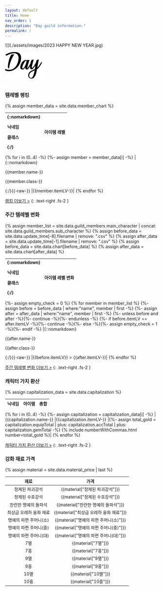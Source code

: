```yaml
---
layout: default
title: Home
nav_order: 1
description: "Day guild information."
permalink: /
---
```


<div class="index-wrapper" markdown="1">
![](./assets/images/2023 HAPPY NEW YEAR.jpg)


![](./assets/images/Day_logo.png)
</div>

<div markdown="1" style="overflow: auto;">
<div class="index-left" markdown="1">

### 템레벨 랭킹
{% assign member_data = site.data.member_chart %}

| {::nomarkdown}<p>닉네임</p><p>클래스</p>{:/} | 아이템 레벨 |
|:-|:-|
{% for i in (0..4) -%}
{%- assign member = member_data[i] -%}
|{::nomarkdown}<p>{{member.name-}}</p><p>{{member.class-}}</p>{:/}{{-raw-}}
|{{member.itemLV-}}|
{% endfor %}


<a href="{{ '/docs/ranking/' | relative_url }}" class="more">랭킹 더보기 ></a>
{: .text-right .fs-2 }


### 주간 템레벨 변화
{% assign member_list = site.data.guild_members.main_character | concat: site.data.guild_members.sub_character %}
{% assign before_data = site.data.update_time[-8].filename | remove: ".csv" %}
{% assign after_data = site.data.update_time[-1].filename | remove: ".csv" %}
{% assign before_data = site.data.chart[before_data] %}
{% assign after_data = site.data.chart[after_data] %}

| {::nomarkdown}<p>닉네임</p><p>클래스</p>{:/} | 아이템 레벨 변화 |
|:-|:-:|
{%- assign empty_check = 0 %}
{% for member in member_list %}
  {%- assign before = before_data | where:"name", member | first -%}
  {%- assign after = after_data | where:"name", member | first -%}
  {%- unless before and after -%}{%- continue -%}{%- endunless -%}
  {%- if before.itemLV == after.itemLV -%}{%- continue -%}{%- else -%}{%- assign empty_check = 1 -%}{%- endif -%}
  |{::nomarkdown}<p>{{after.name-}}</p><p>{{after.class-}}</p>{:/}{{-raw-}}
  |{{before.itemLV}} > {{after.itemLV-}}|
{% endfor %}


<a href="{{ '/docs/chart/weekly_chart/' | relative_url }}" class="more">주간 템레벨 변화 더보기 ></a>
{: .text-right .fs-2 }


### 캐릭터 가치 환산
{% assign capitalization_data = site.data.capitalization %}

| 닉네임 | 아이템 | 총합 |
|:-|:-:|:-:|
{% for i in (0..4) -%}
{%- assign capitalization = capitalization_data[i] -%}
|{{capitalization.name-}}
|{{capitalization.itemLV-}}
|{%- assign total_gold = capitalization.equipTotal | plus: capitalization.accTotal | plus: capitalization.gemTotal -%}
{% include numberWithCommas.html number=total_gold %}|
{% endfor %}


<a href="{{ '/docs/capitalization/' | relative_url }}" class="more">캐릭터 가치 환산 더보기 ></a>
{: .text-right .fs-2 }

</div>


<div class="index-right" markdown="1">

### 강화 재료 가격
{% assign material = site.data.material_price | last %}

| 재료 | 가격 |
|:-:|:-:|
|정제된 파괴강석|{{material["정제된 파괴강석"]}}|
|정제된 수호강석|{{material["정제된 수호강석"]}}|
|찬란한 명예의 돌파석|{{material["찬란한 명예의 돌파석"]}}|
|최상급 오레하 융화 재료|{{material["최상급 오레하 융화 재료"]}}|
|명예의 파편 주머니(소)|{{material["명예의 파편 주머니(소)"]}}|
|명예의 파편 주머니(중)|{{material["명예의 파편 주머니(중)"]}}|
|명예의 파편 주머니(대)|{{material["명예의 파편 주머니(대)"]}}|
|7멸|{{material["7멸"]}}|
|7홍|{{material["7홍"]}}|
|9멸|{{material["9멸"]}}|
|9홍|{{material["9홍"]}}|
|10멸|{{material["10멸"]}}|
|10홍|{{material["10홍"]}}|


</div>


</div>


